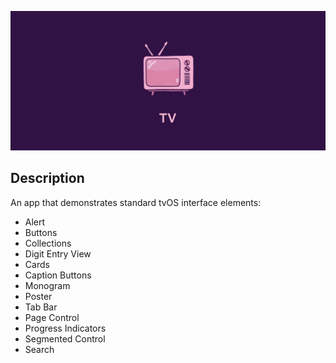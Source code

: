 ![TVShowroom logo](https://github.com/vadymmarkov/TVShowroom/blob/master/GitHub/cover.jpg?raw=true)

## Description

An app that demonstrates standard tvOS interface elements:
- Alert
- Buttons
- Collections
- Digit Entry View
- Cards
- Caption Buttons
- Monogram
- Poster
- Tab Bar
- Page Control
- Progress Indicators
- Segmented Control
- Search
